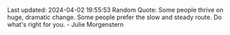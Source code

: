 Last updated: 2024-04-02 19:55:53
Random Quote: Some people thrive on huge, dramatic change. Some people prefer the slow and steady route. Do what's right for you. - Julie Morgenstern